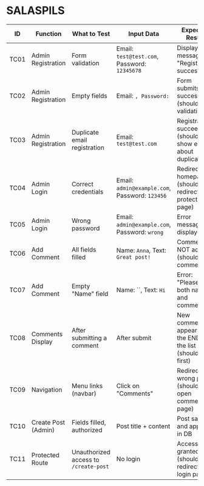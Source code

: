 # SALASPILS

| ID    | Function             | What to Test                       | Input Data                             | Expected Result                                            | Note                    |
|-------|----------------------|----------------------------------|--------------------------------------|------------------------------------------------------------|-----------------------------|
| TC01  | Admin Registration   | Form validation                  | Email: `test@test.com`, Password: `12345678` | Displays message: "Registration successful!"       | Email must be unique        |
| TC02  | Admin Registration   | Empty fields                    | Email: ``, Password: ``               | Form submits successfully (should fail validation)         |                             |
| TC03  | Admin Registration   | Duplicate email registration    | Email: `test@test.com`                | Registration succeeds (should show error about duplicate)  | Check for duplicates        |
| TC04  | Admin Login          | Correct credentials             | Email: `admin@example.com`, Password: `123456` | Redirects to homepage (should redirect to protected page)  |                    |
| TC05  | Admin Login          | Wrong password                 | Email: `admin@example.com`, Password: `wrong` | Error message displayed                             |                             |
| TC06  | Add Comment          | All fields filled              | Name: `Anna`, Text: `Great post!`    | Comment NOT added (should add comment)                       |                             |
| TC07  | Add Comment          | Empty "Name" field             | Name: ``, Text: `Hi`                 | Error: "Please fill in both name and comment!"               |                             |
| TC08  | Comments Display     | After submitting a comment     | After submit                        | New comment appears at the END of the list (should be first)  |                             |
| TC09  | Navigation           | Menu links (navbar)            | Click on "Comments"                  | Redirects to wrong page (should open comments page)          |                             |
| TC10  | Create Post (Admin)  | Fields filled, authorized     | Post title + content                 | Post saved and appears in DB                                  |                             |
| TC11  | Protected Route      | Unauthorized access to `/create-post` | No login                           | Access granted (should redirect to login page)          | Check authorization         |
